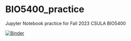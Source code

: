# BIO5400_practice
Jupyter Notebook practice for Fall 2023 CSULA BIO5400 

[![Binder](https://mybinder.org/badge_logo.svg)](https://mybinder.org/v2/gh/bassiousmaximus/BIO5400_practice/main?urlpath=https%3A%2F%2Fgithub.com%2Fbassiousmaximus%2FBIO5400_practice%2Fblob%2Fmain%2FBIO5400_Py_Intro.ipynb)
